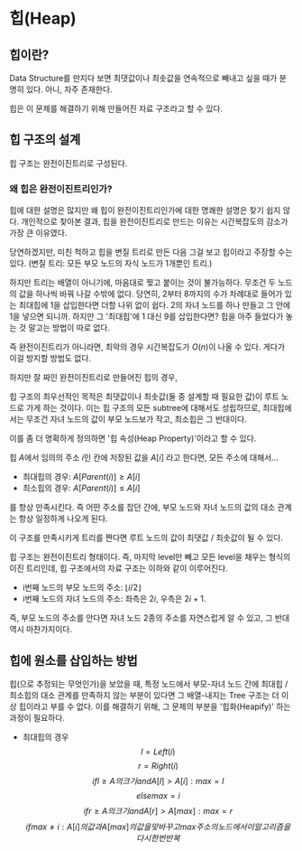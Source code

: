 # 힙(Heap)
## 힙이란?

Data Structure를 만지다 보면 최댓값이나 최솟값을 연속적으로 빼내고 싶을 때가 분명히 있다. 아니, 자주 존재한다.

힙은 이 문제를 해결하기 위해 만들어진 자료 구조라고 할 수 있다.

## 힙 구조의 설계

힙 구조는 완전이진트리로 구성된다.

### 왜 힙은 완전이진트리인가?

힙에 대한 설명은 많지만 왜 힙이 완전이진트리인가에 대한 명쾌한 설명은 찾기 쉽지 않다.
개인적으로 찾아본 결과, 힙을 완전이진트리로 만드는 이유는 시간복잡도의 감소가 가장 큰 이유였다. 

당연하겠지만, 미친 척하고 힙을 변질 트리로 만든 다음 그걸 보고 힙이라고 주장할 수는 있다.
(변질 트리: 모든 부모 노드의 자식 노드가 1개뿐인 트리.)

하지만 트리는 배열이 아니기에, 마음대로 찢고 붙이는 것이 불가능하다. 무조건 두 노드의 값을 하나씩 바꿔 나갈 수밖에 없다.
당연히, 2부터 8까지의 수가 차례대로 들어가 있는 최대힙에 1을 삽입한다면 더할 나위 없이 쉽다. 2의 자녀 노드를 하나 만들고 그 안에 1을 넣으면 되니까.
하지만 그 '최대힙'에 1 대신 9를 삽입한다면? 힙을 아주 들었다가 놓는 것 말고는 방법이 따로 없다.

즉 완전이진트리가 아니라면, 최악의 경우 시간복잡도가 $O(n)$이 나올 수 있다. 게다가 이걸 방지할 방법도 없다.

하지만 잘 짜인 완전이진트리로 만들어진 힙의 경우, 



힙 구조의 최우선적인 목적은 최댓값이나 최솟값(둘 중 설계할 때 필요한 값)이 루트 노드로 가게 하는 것이다. 이는 힙 구조의 모든 subtree에 대해서도 성립하므로, 최대힙에서는 무조건 자녀 노드의 값이 부모 노드보가 작고, 최소힙은 그 반대이다.

이를 좀 더 명확하게 정의하면 '힙 속성(Heap Property)'이라고 할 수 있다.

힙 $A$에서 임의의 주소 $i$인 칸에 저장된 값을 $A[i]$ 라고 한다면, 모든 주소에 대해서...

* 최대힙의 경우: $A[Parent(i)] \ge A[i]$
* 최소힙의 경우: $A[Parent(i)] \le A[i]$

를 항상 만족시킨다. 즉 어떤 주소를 잡던 간에, 부모 노드와 자녀 노드의 값의 대소 관계는 항상 일정하게 나오게 된다.  

이 구조를 만족시키게 트리를 짠다면 루트 노드의 값이 최댓값 / 최솟값이 될 수 있다.

힙 구조는 완전이진트리 형태이다. 즉, 마지막 level만 빼고 모든 level을 채우는 형식의 이진 트리인데, 
힙 구조에서의 자료 구조는 이하와 같이 이루어진다.
* i번째 노드의 부모 노드의 주소: $\lfloor i/2 \rfloor$
* i번째 노드의 자녀 노드의 주소: 좌측은 $2i$, 우측은 $2i+1$.

즉, 부모 노드의 주소를 안다면 자녀 노드 2종의 주소를 자연스럽게 알 수 있고, 그 반대 역시 마찬가지이다.

## 힙에 원소를 삽입하는 방법

힙(으로 추정되는 무엇인가)을 보았을 때, 특정 노드에서 부모-자녀 노드 간에 최대힙 / 최소힙의 대소 관계를 만족하지 않는 부분이 있다면 그 배열-내지는 Tree 구조는 더 이상 힙이라고 부를 수 없다.
이를 해결하기 위해, 그 문제의 부분을 '힙화(Heapify)' 하는 과정이 필요하다.

* 최대힙의 경우
$$ l=Left(i) $$
$$ r=Right(i) $$
$$ if  l \ge A의 크기 and A[l]>A[i]: max=l $$
$$ else max=i $$
$$ if r \ge A의 크기 and A[r]>A[max]: max=r $$
$$ if max \ne i: A[i]의 값과 A[max]의 값을 맞바꾸고 max 주소의 노드에서 이 알고리즘을 다시 한 번 반복 $$

